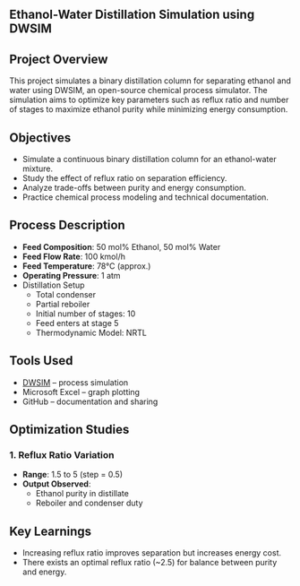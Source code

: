 ## Ethanol-Water Distillation Simulation using DWSIM
## Project Overview
This project simulates a binary distillation column for separating ethanol and water using DWSIM, an open-source chemical process simulator. The simulation aims to optimize key parameters such as reflux ratio and number of stages to maximize ethanol purity while minimizing energy consumption.
## Objectives
- Simulate a continuous binary distillation column for an ethanol-water mixture.
- Study the effect of reflux ratio on separation efficiency.
- Analyze trade-offs between purity and energy consumption.
- Practice chemical process modeling and technical documentation.
## Process Description
- **Feed Composition**: 50 mol% Ethanol, 50 mol% Water  
- **Feed Flow Rate**: 100 kmol/h  
- **Feed Temperature**: 78°C (approx.)  
- **Operating Pressure**: 1 atm  
- Distillation Setup  
  - Total condenser  
  - Partial reboiler  
  - Initial number of stages: 10  
  - Feed enters at stage 5  
  - Thermodynamic Model: NRTL
## Tools Used
- [DWSIM](https://dwsim.org/) – process simulation  
- Microsoft Excel – graph plotting  
- GitHub – documentation and sharing
## Optimization Studies
### 1. **Reflux Ratio Variation**  
- **Range**: 1.5 to 5 (step = 0.5)  
- **Output Observed**:  
  - Ethanol purity in distillate  
  - Reboiler and condenser duty
## Key Learnings

- Increasing reflux ratio improves separation but increases energy cost.
- There exists an optimal reflux ratio (~2.5) for balance between purity and energy.

